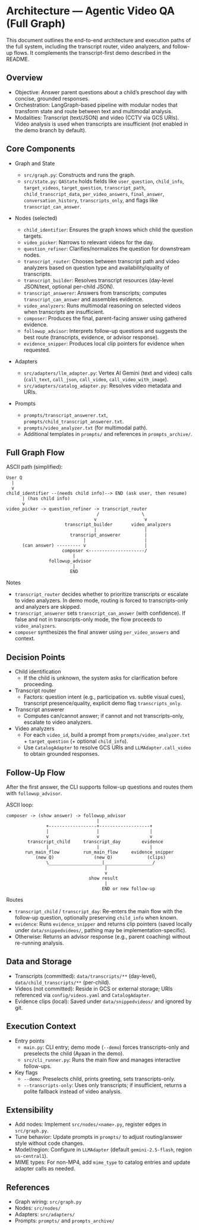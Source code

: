 # Architecture — Agentic Video QA (Full Graph)

This document outlines the end-to-end architecture and execution paths of the full system, including the transcript router, video analyzers, and follow-up flows. It complements the transcript-first demo described in the README.

## Overview
- Objective: Answer parent questions about a child’s preschool day with concise, grounded responses.
- Orchestration: LangGraph-based pipeline with modular nodes that transform state and route between text and multimodal analysis.
- Modalities: Transcript (text/JSON) and video (CCTV via GCS URIs). Video analysis is used when transcripts are insufficient (not enabled in the demo branch by default).

## Core Components
- Graph and State
  - `src/graph.py`: Constructs and runs the graph.
  - `src/state.py`: `QAState` holds fields like `user_question`, `child_info`, `target_videos`, `target_question`, `transcript_path`, `child_transcript_data`, `per_video_answers`, `final_answer`, `conversation_history`, `transcripts_only`, and flags like `transcript_can_answer`.

- Nodes (selected)
  - `child_identifier`: Ensures the graph knows which child the question targets.
  - `video_picker`: Narrows to relevant videos for the day.
  - `question_refiner`: Clarifies/normalizes the question for downstream nodes.
  - `transcript_router`: Chooses between transcript path and video analyzers based on question type and availability/quality of transcripts.
  - `transcript_builder`: Resolves transcript resources (day-level JSON/text, optional per-child JSON).
  - `transcript_answerer`: Answers from transcripts; computes `transcript_can_answer` and assembles evidence.
  - `video_analyzers`: Runs multimodal reasoning on selected videos when transcripts are insufficient.
  - `composer`: Produces the final, parent-facing answer using gathered evidence.
  - `followup_advisor`: Interprets follow-up questions and suggests the best route (transcripts, evidence, or advisor response).
  - `evidence_snipper`: Produces local clip pointers for evidence when requested.

- Adapters
  - `src/adapters/llm_adapter.py`: Vertex AI Gemini (text and video) calls (`call_text`, `call_json`, `call_video`, `call_video_with_image`).
  - `src/adapters/catalog_adapter.py`: Resolves video metadata and URIs.

- Prompts
  - `prompts/transcript_answerer.txt`, `prompts/child_transcript_answerer.txt`.
  - `prompts/video_analyzer.txt` (for multimodal path).
  - Additional templates in `prompts/` and references in `prompts_archive/`.

## Full Graph Flow

ASCII path (simplified):

```
User Q
  |
  v
child_identifier --(needs child info)--> END (ask user, then resume)
      | (has child info)
      v
video_picker -> question_refiner -> transcript_router
                                  /                \
                                 v                  v
                      transcript_builder       video_analyzers
                                 |                  |
                        transcript_answerer         |
                             |                      |
      (can answer) --------- v                      |
                     composer <---------------------/
                         |
                followup_advisor
                         |
                        END
```

Notes
- `transcript_router` decides whether to prioritize transcripts or escalate to video analyzers. In demo mode, routing is forced to transcripts-only and analyzers are skipped.
- `transcript_answerer` sets `transcript_can_answer` (with confidence). If false and not in transcripts-only mode, the flow proceeds to `video_analyzers`.
- `composer` synthesizes the final answer using `per_video_answers` and context.

## Decision Points
- Child identification
  - If the child is unknown, the system asks for clarification before proceeding.
- Transcript router
  - Factors: question intent (e.g., participation vs. subtle visual cues), transcript presence/quality, explicit demo flag `transcripts_only`.
- Transcript answerer
  - Computes can/cannot answer; if cannot and not transcripts-only, escalate to video analyzers.
- Video analyzers
  - For each `video_id`, build a prompt from `prompts/video_analyzer.txt` + `target_question` (+ optional `child_info`).
  - Use `CatalogAdapter` to resolve GCS URIs and `LLMAdapter.call_video` to obtain grounded responses.

## Follow-Up Flow
After the first answer, the CLI supports follow-up questions and routes them with `followup_advisor`.

ASCII loop:

```
composer -> (show answer) -> followup_advisor
                                  |
               +------------------+-------------------+
               |                  |                   |
               v                  v                   v
        transcript_child     transcript_day        evidence
               |                  |                   |
       run_main_flow         run_main_flow     evidence_snipper
           (new Q)               (new Q)             (clips)
               \____________________|__________________/
                                     |
                                     v
                               show result
                                     |
                                    END or new follow-up
```

Routes
- `transcript_child` / `transcript_day`: Re-enters the main flow with the follow-up question, optionally preserving `child_info` when known.
- `evidence`: Runs `evidence_snipper` and returns clip pointers (saved locally under `data/snippedvideos/`, pathing may be implementation-specific).
- Otherwise: Returns an advisor response (e.g., parent coaching) without re-running analysis.

## Data and Storage
- Transcripts (committed): `data/transcripts/**` (day-level), `data/child_transcripts/**` (per-child).
- Videos (not committed): Reside in GCS or external storage; URIs referenced via `config/videos.yaml` and `CatalogAdapter`.
- Evidence clips (local): Saved under `data/snippedvideos/` and ignored by git.

## Execution Context
- Entry points
  - `main.py`: CLI entry; demo mode (`--demo`) forces transcripts-only and preselects the child (Ayaan in the demo).
  - `src/cli_runner.py`: Runs the main flow and manages interactive follow-ups.
- Key flags
  - `--demo`: Preselects child, prints greeting, sets transcripts-only.
  - `--transcripts-only`: Uses only transcripts; if insufficient, returns a polite fallback instead of video analysis.

## Extensibility
- Add nodes: Implement `src/nodes/<name>.py`, register edges in `src/graph.py`.
- Tune behavior: Update prompts in `prompts/` to adjust routing/answer style without code changes.
- Model/region: Configure in `LLMAdapter` (default `gemini-2.5-flash`, region `us-central1`).
- MIME types: For non-MP4, add `mime_type` to catalog entries and update adapter calls as needed.

## References
- Graph wiring: `src/graph.py`
- Nodes: `src/nodes/`
- Adapters: `src/adapters/`
- Prompts: `prompts/` and `prompts_archive/`

